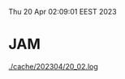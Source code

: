 Thu 20 Apr 02:09:01 EEST 2023
# JAM
<a href='./cache/202304/20_02.log'>./cache/202304/20_02.log</a>
